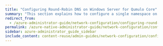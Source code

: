 ```yaml
---
title: "Configuring Round-Robin DNS on Windows Server for Qumulo Core"
summary: "This section explains how to configure a single namespace on your Qumulo cluster to configure round-robin DNS on a domain controller running Windows Server 2008 R2 (or higher)."
redirect_from:
  - /azure-administrator-guide/network-configuration/configuring-round-robin-dns-windows-server.html
permalink: /azure-native-administrator-guide/network-configuration/configuring-round-robin-dns-windows-server.html
sidebar: azure-administrator_guide_sidebar
include_content: content-reuse/admin-guides/network-configuration/configuring-round-robin-dns-windows-server.md
---
```

